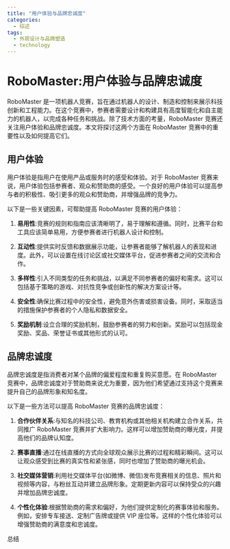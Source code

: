 ```yaml
---  
title: "用户体验与品牌忠诚度"  
categories:  
  - 综述  
tags: 
  - 外观设计与品牌塑造 
  - technology  
---  
```


# RoboMaster:用户体验与品牌忠诚度

RoboMaster 是一项机器人竞赛，旨在通过机器人的设计、制造和控制来展示科技创新和工程能力。在这个竞赛中，参赛者需要设计和构建具有高度智能化和自主能力的机器人，以完成各种任务和挑战。除了技术方面的考量，RoboMaster 竞赛还关注用户体验和品牌忠诚度。本文将探讨这两个方面在 RoboMaster 竞赛中的重要性以及如何提高它们。

## 用户体验

用户体验是指用户在使用产品或服务时的感受和体验。对于 RoboMaster 竞赛来说，用户体验包括参赛者、观众和赞助商的感受。一个良好的用户体验可以提高参与者的积极性、吸引更多的观众和赞助商，并增强品牌的竞争力。

以下是一些关键因素，可帮助提高 RoboMaster 竞赛的用户体验：

1. **易用性**:竞赛的规则和指南应该清晰明了，易于理解和遵循。同时，比赛平台和工具应该简单易用，方便参赛者进行机器人设计和控制。

2. **互动性**:提供实时反馈和数据展示功能，让参赛者能够了解机器人的表现和进度。此外，可以设置在线讨论区或社交媒体平台，促进参赛者之间的交流和合作。

3. **多样性**:引入不同类型的任务和挑战，以满足不同参赛者的偏好和需求。这可以包括基于策略的游戏、对抗性竞争或创新性的解决方案设计等。

4. **安全性**:确保比赛过程中的安全性，避免意外伤害或损害设备。同时，采取适当的措施保护参赛者的个人隐私和数据安全。

5. **奖励机制**:设立合理的奖励机制，鼓励参赛者的努力和创新。奖励可以包括现金奖励、奖品、荣誉证书或其他形式的认可。

## 品牌忠诚度

品牌忠诚度是指消费者对某个品牌的偏爱程度和重复购买意愿。在 RoboMaster 竞赛中，品牌忠诚度对于赞助商来说尤为重要，因为他们希望通过支持这个竞赛来提升自己的品牌形象和知名度。

以下是一些方法可以提高 RoboMaster 竞赛的品牌忠诚度：

1. **合作伙伴关系**:与知名的科技公司、教育机构或其他相关机构建立合作关系，共同推广 RoboMaster 竞赛并扩大影响力。这样可以增加赞助商的曝光度，并提高他们的品牌认知度。

2. **赛事直播**:通过在线直播的方式向全球观众展示比赛的过程和精彩瞬间。这可以让观众感受到比赛的真实性和紧张感，同时也增加了赞助商的曝光机会。

3. **社交媒体营销**:利用社交媒体平台(如微博、微信)发布竞赛相关的信息、照片和视频等内容，与粉丝互动并建立品牌形象。定期更新内容可以保持受众的兴趣并增加品牌忠诚度。

4. **个性化体验**:根据赞助商的需求和偏好，为他们提供定制化的赛事体验和服务。例如，安排专车接送、定制广告牌或提供 VIP 座位等。这样的个性化体验可以增强赞助商的满意度和忠诚度。

总结 

